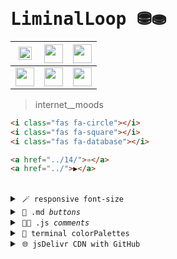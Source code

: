 # <samp>LiminalLoop ⛃⛂</samp>

| <a href="https://dduyg.github.io/LiminalLoop/" target="_blank"><img width="21" height="21" src="https://img.icons8.com/?size=100&id=1713&format=png&color=C3BABA"/></a> | <a href="https://dduyg.github.io/LiminalLoop/05/" target="_blank"><img width="30" height="30" src="https://img.icons8.com/?size=100&id=35322&format=png&color=C4B0B2"/></a> | <a href="https://dduyg.github.io/LiminalLoop/07" target="_blank"><img width="30" height="30" src="https://img.icons8.com/?size=100&id=35326&format=png&color=C3BABA"/></a> |
|-------------------------------------------------|-------------------------------------------------|-------------------------------------------------|
| <a href="https://dduyg.github.io/LiminalLoop/08" target="_blank"><img width="30" height="30" src="https://img.icons8.com/?size=100&id=35328&format=png&color=C4B0B2"/></a> | <a href="https://dduyg.github.io/LiminalLoop/09" target="_blank"><img width="30" height="30" src="https://img.icons8.com/?size=100&id=35330&format=png&color=C3BABA"/></a> | <a href="https://dduyg.github.io/LiminalLoop/12" target="_blank"><img width="30" height="30" src="https://img.icons8.com/?size=100&id=35337&format=png&color=C3BABA"/></a> |

> internet__moods

```html
<i class="fas fa-circle"></i>
<i class="fas fa-square"></i>
<i class="fas fa-database"></i>
```

```html
<a href="../14/">➾</a>
<a href="../">▶</a>
```

<br>

<details>
<summary>&nbsp;<code>🪄 responsive font-size</code></summary>
<br>

> *To make the font size of your website responsive and look good on different screen sizes, you can adopt several strategies. The goal is to ensure text readability while adapting the size dynamically for different devices like mobile phones, tablets, and desktop monitors. Here are the key approaches to achieve this:*

## 1. Use Relative Units

Using relative units for font sizing, such as `em`, `rem`, or `vw`, allows the text to scale with the screen size, ensuring better responsiveness.

- **`rem` (Root Em)**: This is relative to the root element (`<html>`) font size. It's a stable choice for responsive typography.
- **`vw` (Viewport Width)**: This is relative to the viewport width. For example, `1vw` is 1% of the width of the viewport.

### Example CSS:

```css
html {
    font-size: 16px; /* Set the base font size for larger screens */
}

body {
    font-size: 1rem; /* The body text size will be 16px as 1rem = 16px */
    line-height: 1.6; /* Use a consistent line-height for readability */
}

@media (max-width: 1200px) {
    html {
        font-size: 15px; /* Slightly reduce font size on large tablets */
    }
}

@media (max-width: 768px) {
    html {
        font-size: 14px; /* Smaller font size for tablets */
    }
}

@media (max-width: 480px) {
    html {
        font-size: 13px; /* Adjust for smaller screens (mobile devices) */
    }
}
```

## 2. Fluid Typography (Using `vw`)

Another modern approach is using viewport-based units like `vw` to create **fluid typography**, meaning the text will scale according to the screen width.

### Example CSS:

```css
body {
    font-size: calc(1rem + 1vw); /* Combines a base size with a size relative to the viewport */
}
```

In this example, `calc(1rem + 1vw)` means that the font size will increase as the viewport width grows. The `1rem` ensures a base font size, and the `1vw` scales the text according to the viewport width.

## 3. Use Media Queries for Fine Control

For better control over typography across devices, use **media queries** to define specific font sizes for different screen widths.

### Example CSS with Media Queries:

```css
body {
    font-size: 1rem; /* Default for larger screens */
}

@media (max-width: 1200px) {
    body {
        font-size: 0.9rem; /* Slightly smaller for large tablets */
    }
}

@media (max-width: 768px) {
    body {
        font-size: 0.8rem; /* Smaller font for tablets */
    }
}

@media (max-width: 480px) {
    body {
        font-size: 0.75rem; /* Small font for mobile phones */
    }
}
```

## 4. Line Height and Letter Spacing

Maintaining good **line-height** and **letter-spacing** is important for readability. As you scale font sizes, ensure that line-height is appropriately set:

```css
body {
    line-height: 1.6; /* Ensures readability with proper spacing between lines */
    letter-spacing: 0.02em; /* Slightly adjusts the space between letters */
}
```

## 5. Consider Using CSS Clamp

The `clamp()` function allows you to set a dynamic font size with minimum and maximum limits:

```css
body {
    font-size: clamp(1rem, 2vw + 1rem, 2rem); /* Minimum 1rem, scales with viewport width, maximum 2rem */
}
```

This is a powerful approach because it combines fluid scaling with fixed boundaries, ensuring text doesn't become too small or too large.

<br><br>

<details>
<summary>&nbsp; <code>Common System Fonts</code> </summary>
<br>
  
```css
/* Sans-serif fonts */
font-family: "Arial", "Helvetica", sans-serif;
font-family: "Helvetica Neue", Helvetica, Arial, sans-serif;
font-family: "Verdana", Geneva, sans-serif;
font-family: "Tahoma", Geneva, sans-serif;
font-family: "Trebuchet MS", Helvetica, sans-serif;
font-family: "Arial Black", Gadget, sans-serif;
font-family: "Impact", Charcoal, sans-serif;
font-family: "Comic Sans MS", cursive, sans-serif;
font-family: "Arial Narrow", sans-serif;
font-family: "Century Gothic", sans-serif;
font-family: "Franklin Gothic Medium", "Arial Narrow", Arial, sans-serif;
font-family: "Optima", sans-serif;
```

```css
/* Serif fonts */
font-family: "Times New Roman", Times, serif;
font-family: "Times", Times New Roman, serif;
font-family: "Georgia", serif;
font-family: "Palatino Linotype", "Book Antiqua", Palatino, serif;
font-family: "Book Antiqua", Palatino, serif;
font-family: "Garamond", serif;
font-family: "Baskerville", "Baskerville Old Face", "Hoefler Text", Garamond, "Times New Roman", serif;
font-family: "Cambria", Georgia, serif;
font-family: "Didot", serif;
font-family: "Rockwell", serif;
```

```css
/* Monospace fonts */
font-family: "Courier New", Courier, monospace;
font-family: "Courier", monospace;
font-family: "Lucida Console", Monaco, monospace;
font-family: "Monaco", monospace;
font-family: "Consolas", monospace;
font-family: "Menlo", monospace;
font-family: "Liberation Mono", monospace;
font-family: "Andale Mono", monospace;
font-family: "PT Mono", monospace;
/* ★★ */ font-family: "Roboto Mono", monospace;
font-family: "Source Code Pro", monospace;
font-family: "Inconsolata", monospace;
font-family: "IBM Plex Mono", monospace;
font-family: "Fira Mono", monospace;
```

</details>

<hr>
</details>

<details>
<summary>&nbsp;<code>🌆 .md <i>buttons</i></code></summary>

# Key Binding Buttons
*You can use the* `<kbd>` *tag.*

<br>

### Link Outside
*The whole button is clickable, but doesn't have any color.*

[<kbd> <br> Title <br> </kbd>][Link]

<br>

```markdown
[<kbd> <br> Title <br> </kbd>][Link]
```

```markdown
[Link]: # 'Link with example title.'
```
 
<br>

### Link Inside

*The button text is link colored, but only the text is clickable.*

<kbd> <br> [Title][Link] <br> </kbd>

<br>

```markdown
<kbd> <br> [Title][Link] <br> </kbd>
```

```markdown
[Link]: # 'Link with example title.'
```

<br>


<!---------------------------------------------------------------------------->

[Link]: #

# Shield Buttons
*You can use **Badges** as buttons.*

[![Button Click]][Link] 
[![Button Hover]][Link] 

<br>

```markdown
[![Button Example]][Link]
```

```markdown
<!----------------------------------------------------------------------------->
```

```markdown
[Link]: # 'Link with example title.'
```

```markdown
<!---------------------------------[ Buttons ]--------------------------------->
```

```markdown
[Button Example]: https://img.shields.io/badge/Title-37a779?style=for-the-badge
```

<br>

### Icons
*You can also use icons to indicate intent.*

[![Button Icon]][Link] 

<br>

```markdown
[![Button Icon]][Link]
```

```markdown
<!----------------------------------------------------------------------------->
```

```markdown
[Link]: # 'Link with example title.'
```

```markdown
<!---------------------------------[ Buttons ]--------------------------------->
```

```markdown
[Button Icon]: https://img.shields.io/badge/Installation-EF2D5E?style=for-the-badge&logoColor=white&logo=Files
```

<br>
<br>


<!---------------------------------------------------------------------------->

[Button Hover]: https://img.shields.io/badge/Hover_Over_Me!-37a779?style=for-the-badge
[Button Click]: https://img.shields.io/badge/Click_Me!-37a779?style=for-the-badge
[Button Icon]: https://img.shields.io/badge/Installation-EF2D5E?style=for-the-badge&logoColor=white&logo=Files

[Link]: # 'Link with example title.'

<hr>
</details>

<details>
<summary>&nbsp;<code>🎴🏀 .js <i>comments</i></code></summary>

# JavaScript comments

```jsx
// =========================
//      Topic Introduction
// =========================
```


```jsx
/*******************************
          Topic Introduction
*******************************/
```

```javascript
// ---------------------------------------- \\
 //      Anchor Hover Effects for Body Copy    \\
// -------------------------------------------- \\
```

```jsx
/**********************************************
 *                                            *
 *              Topic Introduction            *
 *                                            *
 **********************************************/
```

```jsx
/* 
   _________ infoDropdown _________ 
  |                                | 
  |   here text text text text ''  | 
  |   here text text text text ''  | 
  |   here text text text text ''  | 
  |                                | 
  |                                | 
  |   here text text text text ''  |
  |   here text text text text ''  | 
  |                                | 
  |________________________________|
*/
```


```jsx
// Topic Introduction
// ------------------
```


```jsx
///////////////////////////////////////////////////////
////// Title-related Code
///////////////////////////////////////////////////////
```

```jsx
// ••••• Title-related Code •••••
```

```jsx
// >>> Title-related Code <<<
```

```jsx
// ====================================
// Title-related Code
// ====================================
```

```jsx
/*
 * ~~~ Title-related Code ~~~
 */
```

```jsx
// ------------ Title-related Code ------------
```

```jsx
/****************************************
 *           Title-related Code
 ****************************************/
```

```jsx
// ************** Input Handling **************
```

```jsx
// ============== Configuration ==============
```

```jsx
// ~~~~~~~~~~~~~~ Utility Functions ~~~~~~~~~~~~~~
```

```jsx
// ///////////////// Constants /////////////////
```

```jsx
// ^^^^^^^^^^^^^^ Data Structures ^^^^^^^^^^^^^^
```

```jsx
// ```````````````` Testing ````````````````
```

```jsx
// :::::::::::::::: Database Operations ::::::::::::::::
```

```jsx
// ------------------------
// Section: Animation Logic
// ------------------------
```

```jsx
// ******************************
// Section: User Interaction Logic
// ******************************
```

```jsx
/*
  +--------------------------+
  | Section: Rendering Logic |
  +--------------------------+
*/
```

```jsx
// ------------------------------
// Section: Event Handling Logic
// ------------------------------
```

```jsx
/******************************************************************
 ** Parameters for controlling various aspects of the simulation ~~
 ** ~~~~~~~~~~~~~~~~~~~~~~~~~~~~~~~~~~~~~~~~~~~~~~~~~~~~~~~~~~~~ ~~
 */
// Fill color for points; currently set to black
let pointFillColor = 0;
/******************************************************************/
```

</details>

<details>
<summary>&nbsp;<code>🧱 terminal colorPalettes</code></summary>
<br>
<img src="https://raw.githubusercontent.com/dduyg/LiminalLoop/refs/heads/main/01/vscode-example.png" width="250">
<img src="https://raw.githubusercontent.com/dduyg/LiminalLoop/refs/heads/main/01/vim-example.png" width="250">
<img src="https://raw.githubusercontent.com/dduyg/LiminalLoop/refs/heads/main/01/specimen_2.png" width="250">
<img src="https://raw.githubusercontent.com/dduyg/LiminalLoop/refs/heads/main/01/emacs-example.png" width="250">
<img src="https://raw.githubusercontent.com/dduyg/LiminalLoop/refs/heads/main/01/helix-example.png" width="250">
<img src="https://raw.githubusercontent.com/dduyg/LiminalLoop/refs/heads/main/01/color01combi.jpeg" width="250">
<img src="https://raw.githubusercontent.com/dduyg/LiminalLoop/refs/heads/main/01/color02combi.jpg" width="250">
<img src="https://raw.githubusercontent.com/dduyg/LiminalLoop/refs/heads/main/01/colorcombi03-comicmono.jpg" width="250">   
</details>

<details>
<summary>&nbsp;<code>🌐 jsDelivr CDN with GitHub</code></summary>
<br>

jsDelivr allows you to serve *any static file* from a *public GitHub repository*—fast, free, and reliable. This is useful for:
- Web projects
- Hosting assets (scripts, styles, media)
- Sharing static content without backend setup

## 🔧 jsDelivr GitHub URL Format
```
https://cdn.jsdelivr.net/gh/<username>/<repo>@<branch-or-commit>/<path/to/file>
```

- `@<branch>` (like `@main`) is optional; it defaults to the default branch.
- `@<commit>` is recommended for production use to avoid surprises when files change.

## ✅ Usage Examples

### 🟨 JavaScript File
GitHub Path:
```
https://github.com/user/my-repo/blob/main/js/main.js
```

jsDelivr URL:
```
https://cdn.jsdelivr.net/gh/user/my-repo/js/main.js
```

**Use in HTML:**
```html
<script src="https://cdn.jsdelivr.net/gh/user/my-repo/js/main.js"></script>
```

### 🟦 CSS File
```html
<link rel="stylesheet" href="https://cdn.jsdelivr.net/gh/user/my-repo/css/style.css">
```

### 🟪 Font File (`woff2`, `ttf`)
```css
@font-face {
  font-family: 'MyFont';
  src: url('https://cdn.jsdelivr.net/gh/user/my-repo/fonts/my-font.woff2') format('woff2');
  font-weight: normal;
  font-style: normal;
}
```

### 🟥 Image (`.png`, `.jpg`, `.svg`)

```html
<img src="https://cdn.jsdelivr.net/gh/user/my-repo/images/logo.png" alt="Logo">
```

### 🟩 Video File (`.mp4`)
```html
<video controls>
  <source src="https://cdn.jsdelivr.net/gh/user/my-repo/videos/demo.mp4" type="video/mp4">
  Your browser does not support the video tag.
</video>
```

### 🟫 JSON File
```
fetch("https://cdn.jsdelivr.net/gh/user/my-repo/data/config.json")
  .then(res => res.json())
  .then(data => console.log(data));
```

## 📌 Pinning to a Commit (Best Practice)
To prevent breaking changes when files are updated, pin the file to a **specific commit**.

1. Go to the GitHub file.
2. Click the file → click the "Copy permalink" (with commit hash).
3. Replace `main` with the commit hash:

**Example:**
```
https://cdn.jsdelivr.net/gh/user/my-repo@a1b2c3d4/js/main.js
```

## 💡 Tips
- Files must be in **public** repositories.
- Use the `gh/` prefix for GitHub; there's also support for `npm` and `WordPress`.
- jsDelivr automatically uses the best CDN node worldwide for fast delivery.
- 🧠 Works for all public files including SVG, MP3, ZIP, JSON, etc.

## 🔗 Real Example from Your Case

**GitHub File:**
```
https://raw.githubusercontent.com/dduyg/LiminalLoop/main/06/kemalizm.mp4
```

**jsDelivr URL:**
```
https://cdn.jsdelivr.net/gh/dduyg/LiminalLoop/06/kemalizm.mp4
```

**Usage:**
```html
<video controls>
  <source src="https://cdn.jsdelivr.net/gh/dduyg/LiminalLoop/06/kemalizm.mp4" type="video/mp4">
</video>
```

## 🧪 Test Your Links
To verify a jsDelivr link:

- Open it in the browser.
- Check DevTools → Network to confirm it's loading via CDN.

</details>
